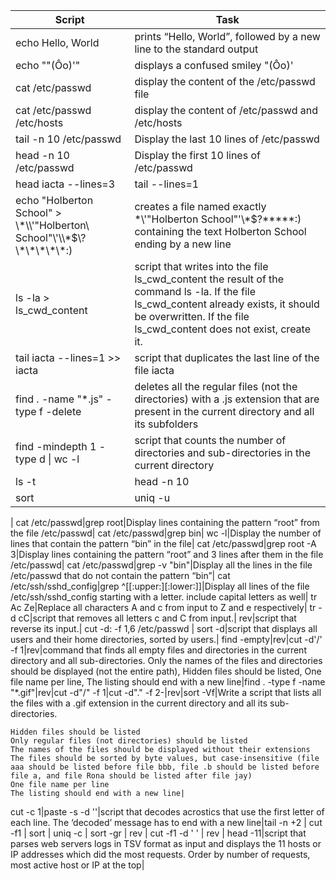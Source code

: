 Script | Task |
-----------------|--------------|
echo Hello, World|prints “Hello, World”, followed by a new line to the standard output|
echo "\"(Ôo)'"|displays a confused smiley "(Ôo)'|
cat /etc/passwd|display the content of the /etc/passwd file|
cat /etc/passwd /etc/hosts|display the content of /etc/passwd and /etc/hosts|
tail -n 10 /etc/passwd|Display the last 10 lines of /etc/passwd|
head -n 10 /etc/passwd|Display the first 10 lines of /etc/passwd|
head iacta --lines=3|tail --lines=1|displays the third line of the file iacta|
echo "Holberton School" > \\\*\\\\\'\"Holberton\ School\"\\\'\\\\\*\$\\\?\\\*\\\*\\\*\\\*\\\*:\)|creates a file named exactly \*\\'"Holberton School"\'\\*$\?\*\*\*\*\*:) containing the text Holberton School ending by a new line|
ls -la > ls_cwd_content|script that writes into the file ls_cwd_content the result of the command ls -la. If the file ls_cwd_content already exists, it should be overwritten. If the file ls_cwd_content does not exist, create it.|
tail iacta --lines=1 >> iacta|script that duplicates the last line of the file iacta|
find . -name "*.js" -type f -delete|deletes all the regular files (not the directories) with a .js extension that are present in the current directory and all its subfolders|
find -mindepth 1 -type d \| wc -l|script that counts the number of directories and sub-directories in the current directory|
ls -t|head -n 10|displays the 10 newest files in the current directory|
sort|uniq -u|script that takes a list of words as input and prints only words that appear exactly once,Input format: One line, one word, Output format: One line, one word,Words should be sorted
|
cat /etc/passwd\|grep root|Display lines containing the pattern “root” from the file /etc/passwd\|
cat /etc/passwd\|grep bin\| wc -l|Display the number of lines that contain the pattern “bin” in the file|
cat /etc/passwd\|grep root -A 3|Display lines containing the pattern “root” and 3 lines after them in the file /etc/passwd|
cat /etc/passwd|grep -v "bin"|Display all the lines in the file /etc/passwd that do not contain the pattern “bin”|
cat /etc/ssh/sshd_config|grep ^[[:upper:][:lower:]]|Display all lines of the file /etc/ssh/sshd_config starting with a letter. include capital letters as well|
tr Ac Ze|Replace all characters A and c from input to Z and e respectively|
tr -d cC|script that removes all letters c and C from input.|
rev|script that reverse its input.|
cut -d: -f 1,6 /etc/passwd \| sort -d|script that displays all users and their home directories, sorted by users.|
find -empty\|rev\|cut -d'/' -f 1\|rev|command that finds all empty files and directories in the current directory and all sub-directories. Only the names of the files and directories should be displayed (not the entire path), Hidden files should be listed, One file name per line, The listing should end with a new line|find . -type f -name "*.gif"\|rev\|cut -d"/" -f 1\|cut -d"." -f 2-\|rev\|sort -Vf|Write a script that lists all the files with a .gif extension in the current directory and all its sub-directories.

    Hidden files should be listed
    Only regular files (not directories) should be listed
    The names of the files should be displayed without their extensions
    The files should be sorted by byte values, but case-insensitive (file aaa should be listed before file bbb, file .b should be listed before file a, and file Rona should be listed after file jay)
    One file name per line
    The listing should end with a new line|
cut -c 1\|paste -s -d ''|script that decodes acrostics that use the first letter of each line. The ‘decoded’ message has to end with a new line|tail -n +2 \| cut -f1 \| sort \| uniq -c \| sort -gr \| rev \| cut -f1 -d ' ' \| rev | head -11|script that parses web servers logs in TSV format as input and displays the 11 hosts or IP addresses which did the most requests. Order by number of requests, most active host or IP at the top|









